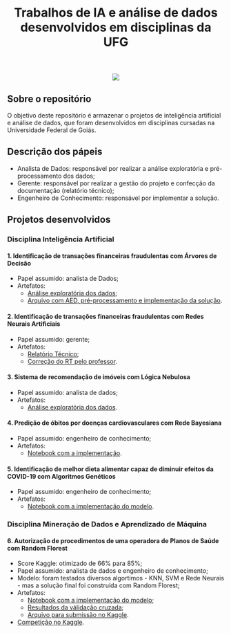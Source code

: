 <header> 
<h1 align="center">Trabalhos de IA e análise de dados desenvolvidos em disciplinas da UFG</h1>
</header>

<p align="center">
<img src="https://scitechdaily.com/images/Left-Right-Brain-Signals.gif">
</p>



## Sobre o repositório
O objetivo deste repositório é armazenar o projetos de inteligência artificial e análise de dados, que foram desenvolvidos em disciplinas cursadas na Universidade Federal de Goiás.

## Descrição dos pápeis

* Analista de Dados: responsável por realizar a análise exploratória e pré-processamento dos dados; 
* Gerente: responsável por realizar a gestão do projeto e confecção da documentação (relatório técnico);
* Engenheiro de Conhecimento: responsável por implementar a solução.

## Projetos desenvolvidos

### Disciplina Inteligência Artificial
  #### 1. Identificação de transações financeiras fraudulentas com Árvores de Decisão  
  * Papel assumido: analista de Dados; 
  * Artefatos:
    * [Análise exploratória dos dados](https://github.com/wendelmarques/trabalhos-academicos-de-ia-disciplinas-UFG/blob/main/01.%20Arvores_Decisao/2020_02_AP_04_ArvDecis%C3%A3o_AED.ipynb);
    * [Arquivo com AED, pré-processamento e implementação da solução](https://github.com/wendelmarques/trabalhos-academicos-de-ia-disciplinas-UFG/blob/main/01.%20Arvores_Decisao/2020_02_AP_04_ArvDecis%C3%A3o_Completo.ipynb).

  #### 2. Identificação de transações financeiras fraudulentas com Redes Neurais Artificiais
  * Papel assumido: gerente;
  * Artefatos:
    * [Relatório Técnico;](https://github.com/wendelmarques/trabalhos-academicos-de-ia-disciplinas-UFG/blob/main/02.%20Redes_Neurais/Relat%C3%B3rio%20T%C3%A9cnico%20-%20%202020.2_AP_02_RedesNeurais.pdf)
    * [Correção do RT pelo professor](https://github.com/wendelmarques/trabalhos-academicos-de-ia-disciplinas-UFG/blob/main/02.%20Redes_Neurais/Corre%C3%A7%C3%A3o%20%5BRT%5D%202020.2_AP_02_RedesNeurais.pdf).

  #### 3. Sistema de recomendação de imóveis com Lógica Nebulosa
  * Papel assumido: analista de dados; 
  * Artefatos:
    * [Análise exploratória dos dados](https://github.com/wendelmarques/trabalhos-academicos-de-ia-disciplinas-UFG/blob/main/03.%20Logica_Nebulosa/2020_2_AP_03_L%C3%B3gicaNebulosa.ipynb).

  #### 4. Predição de óbitos por doenças cardiovasculares com Rede Bayesiana
  * Papel assumido: engenheiro de conhecimento;
  * Artefatos:
    * [Notebook com a implementação](https://github.com/wendelmarques/trabalhos-academicos-de-ia-disciplinas-UFG/blob/main/04.%20Incerteza/2020_2_AP_04_RBayes_GrupoF.ipynb).
    
  #### 5. Identificação de melhor dieta alimentar capaz de diminuir efeitos da COVID-19 com Algoritmos Genéticos
  * Papel assumido: engenheiro de conhecimento;
  * Artefatos:
    * [Notebook com a implementação do modelo](https://github.com/wendelmarques/trabalhos-academicos-de-ia-disciplinas-UFG/blob/main/05.%20Algoritmos_Geneticos/2020_2_AP_05_AlgGen%C3%A9ticos_GrupoF.ipynb).
  
### Disciplina Mineração de Dados e Aprendizado de Máquina

#### 6. Autorização de procedimentos de uma operadora de Planos de Saúde com Random Florest
  * Score Kaggle: otimizado de 66% para 85%;
  * Papel assumido: analista de dados e engenheiro de conhecimento;
  * Modelo: foram testados diversos algortimos -  KNN, SVM e Rede Neurais - mas a solução final foi construída com Random Florest;
  * Artefatos:
    * [Notebook com a implementação do modelo](https://github.com/wendelmarques/trabalhos-academicos-de-ia-disciplinas-UFG/blob/main/06.%20Auditoria_em_Planos_Sa%C3%BAde/Trabalho_MD_Auditorias_Planos_Saude_Andre_Jefferson_Wendel.ipynb);
    * [Resultados da válidação cruzada](https://github.com/wendelmarques/trabalhos-academicos-de-ia-disciplinas-UFG/blob/main/06.%20Auditoria_em_Planos_Sa%C3%BAde/2.%20Artefatos%20gerados/resultados_validacao_cruzada.csv);
    * [Arquivo para submissão no Kaggle](https://github.com/wendelmarques/trabalhos-academicos-de-ia-disciplinas-UFG/blob/main/06.%20Auditoria_em_Planos_Sa%C3%BAde/1.%20Submiss%C3%B5es/%5BMELHOR%5D%20Previsoes_Auditorias_Planos_Sa%C3%BAde%20(13).csv).
  * [Competição no Kaggle](https://www.kaggle.com/competitions/auditoria-bia-ufg/submissions).
